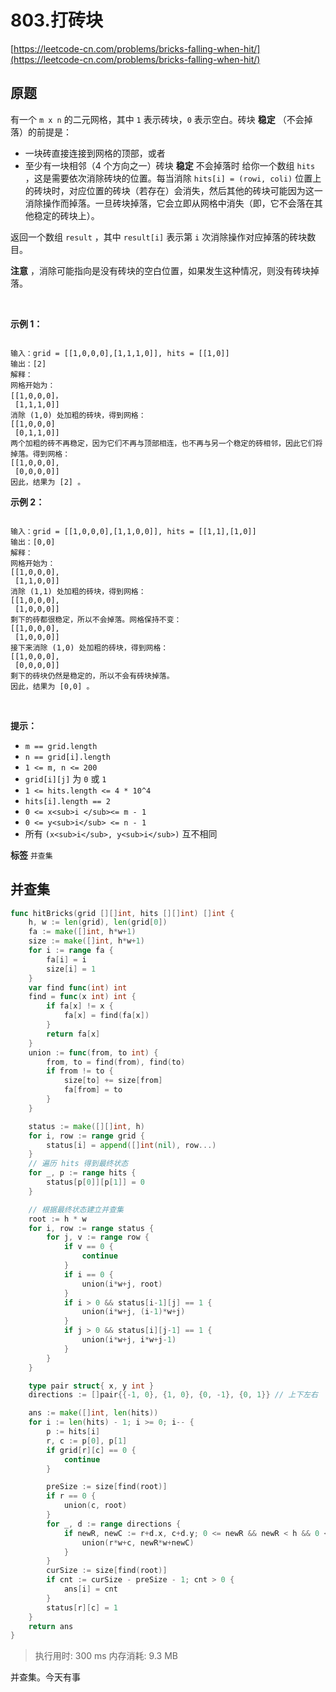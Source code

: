 # 803.打砖块
[https://leetcode-cn.com/problems/bricks-falling-when-hit/](https://leetcode-cn.com/problems/bricks-falling-when-hit/) 
## 原题
有一个 `m x n` 的二元网格，其中 `1` 表示砖块，`0` 表示空白。砖块 **稳定** （不会掉落）的前提是：
- 一块砖直接连接到网格的顶部，或者
- 至少有一块相邻（4 个方向之一）砖块 **稳定** 不会掉落时
给你一个数组 `hits` ，这是需要依次消除砖块的位置。每当消除 `hits[i] = (rowi, coli)` 位置上的砖块时，对应位置的砖块（若存在）会消失，然后其他的砖块可能因为这一消除操作而掉落。一旦砖块掉落，它会立即从网格中消失（即，它不会落在其他稳定的砖块上）。

返回一个数组 `result` ，其中 `result[i]` 表示第 `i` 次消除操作对应掉落的砖块数目。

**注意** ，消除可能指向是没有砖块的空白位置，如果发生这种情况，则没有砖块掉落。

 

**示例 1：** 

```

输入：grid = [[1,0,0,0],[1,1,1,0]], hits = [[1,0]]
输出：[2]
解释：
网格开始为：
[[1,0,0,0]，
 [1,1,1,0]]
消除 (1,0) 处加粗的砖块，得到网格：
[[1,0,0,0]
 [0,1,1,0]]
两个加粗的砖不再稳定，因为它们不再与顶部相连，也不再与另一个稳定的砖相邻，因此它们将掉落。得到网格：
[[1,0,0,0],
 [0,0,0,0]]
因此，结果为 [2] 。

```
**示例 2：** 

```

输入：grid = [[1,0,0,0],[1,1,0,0]], hits = [[1,1],[1,0]]
输出：[0,0]
解释：
网格开始为：
[[1,0,0,0],
 [1,1,0,0]]
消除 (1,1) 处加粗的砖块，得到网格：
[[1,0,0,0],
 [1,0,0,0]]
剩下的砖都很稳定，所以不会掉落。网格保持不变：
[[1,0,0,0], 
 [1,0,0,0]]
接下来消除 (1,0) 处加粗的砖块，得到网格：
[[1,0,0,0],
 [0,0,0,0]]
剩下的砖块仍然是稳定的，所以不会有砖块掉落。
因此，结果为 [0,0] 。
```
 

**提示：** 
- `m == grid.length`
- `n == grid[i].length`
- `1 <= m, n <= 200`
- `grid[i][j]` 为 `0` 或 `1`
- `1 <= hits.length <= 4 * 10^4`
- `hits[i].length == 2`
- `0 <= x<sub>i </sub><= m - 1`
- `0 <= y<sub>i</sub> <= n - 1`
- 所有 `(x<sub>i</sub>, y<sub>i</sub>)` 互不相同
 
**标签**
`并查集` 


## 并查集
```go
func hitBricks(grid [][]int, hits [][]int) []int {
	h, w := len(grid), len(grid[0])
	fa := make([]int, h*w+1)
	size := make([]int, h*w+1)
	for i := range fa {
		fa[i] = i
		size[i] = 1
	}
	var find func(int) int
	find = func(x int) int {
		if fa[x] != x {
			fa[x] = find(fa[x])
		}
		return fa[x]
	}
	union := func(from, to int) {
		from, to = find(from), find(to)
		if from != to {
			size[to] += size[from]
			fa[from] = to
		}
	}

	status := make([][]int, h)
	for i, row := range grid {
		status[i] = append([]int(nil), row...)
	}
	// 遍历 hits 得到最终状态
	for _, p := range hits {
		status[p[0]][p[1]] = 0
	}

	// 根据最终状态建立并查集
	root := h * w
	for i, row := range status {
		for j, v := range row {
			if v == 0 {
				continue
			}
			if i == 0 {
				union(i*w+j, root)
			}
			if i > 0 && status[i-1][j] == 1 {
				union(i*w+j, (i-1)*w+j)
			}
			if j > 0 && status[i][j-1] == 1 {
				union(i*w+j, i*w+j-1)
			}
		}
	}

	type pair struct{ x, y int }
	directions := []pair{{-1, 0}, {1, 0}, {0, -1}, {0, 1}} // 上下左右

	ans := make([]int, len(hits))
	for i := len(hits) - 1; i >= 0; i-- {
		p := hits[i]
		r, c := p[0], p[1]
		if grid[r][c] == 0 {
			continue
		}

		preSize := size[find(root)]
		if r == 0 {
			union(c, root)
		}
		for _, d := range directions {
			if newR, newC := r+d.x, c+d.y; 0 <= newR && newR < h && 0 <= newC && newC < w && status[newR][newC] == 1 {
				union(r*w+c, newR*w+newC)
			}
		}
		curSize := size[find(root)]
		if cnt := curSize - preSize - 1; cnt > 0 {
			ans[i] = cnt
		}
		status[r][c] = 1
	}
	return ans
}

```
>执行用时: 300 ms
内存消耗: 9.3 MB

并查集。今天有事
